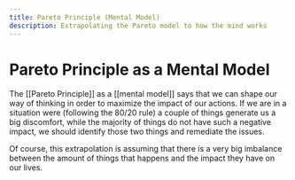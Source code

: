 ```yaml
---
title: Pareto Principle (Mental Model)
description: Extrapolating the Pareto model to how the mind works
---
```


# Pareto Principle as a Mental Model
The [[Pareto Principle]] as a [[mental model]] says that we can shape our way of thinking in order to maximize the impact of our actions. If we are in a situation were (following the 80/20 rule) a couple of things generate us a big discomfort, while the majority of things do not have such a negative impact, we should identify those two things and remediate the issues. 

Of course, this extrapolation is assuming that there is a very big imbalance between the amount of things that happens and the impact they have on our lives. 